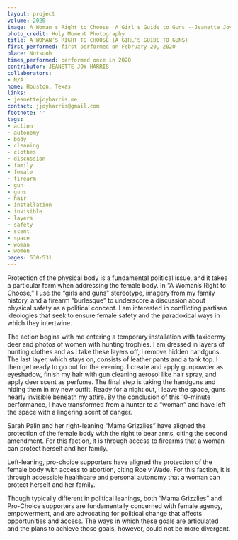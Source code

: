 ```yaml
---
layout: project
volume: 2020
image: A_Woman_s_Right_to_Choose__A_Girl_s_Guide_to_Guns_--Jeanette_Joy_Harris.jpg
photo_credit: Holy Moment Photography
title: A WOMAN’S RIGHT TO CHOOSE (A GIRL’S GUIDE TO GUNS)
first_performed: first performed on February 20, 2020
place: Notsuoh
times_performed: performed once in 2020
contributor: JEANETTE JOY HARRIS
collaborators:
- N/A
home: Houston, Texas
links:
- jeanettejoyharris.me
contact: jjoyharris@gmail.com
footnote: ''
tags:
- action
- autonomy
- body
- cleaning
- clothes
- discussion
- family
- female
- firearm
- gun
- guns
- hair
- installation
- invisible
- layers
- safety
- scent
- space
- woman
- women
pages: 530-531
---
```

Protection of the physical body is a fundamental political issue, and it takes a particular form when addressing the female body. In “A Woman’s Right to Choose,” I use the “girls and guns” stereotype, imagery from my family history, and a firearm “burlesque” to underscore a discussion about physical safety as a political concept. I am interested in conflicting partisan ideologies that seek to ensure female safety and the paradoxical ways in which they intertwine. 

The action begins with me entering a temporary installation with taxidermy deer and photos of women with hunting trophies. I am dressed in layers of hunting clothes and as I take these layers off, I remove hidden handguns. The last layer, which stays on, consists of leather pants and a tank top. I then get ready to go out for the evening. I create and apply gunpowder as eyeshadow, finish my hair with gun cleaning aerosol like hair spray, and apply deer scent as perfume. The final step is taking the handguns and hiding them in my new outfit.  Ready for a night out, I leave the space, guns nearly invisible beneath my attire.  By the conclusion of this 10-minute performance, I have transformed from a hunter to a “woman” and have left the space with a lingering scent of danger.

Sarah Palin and her right-leaning “Mama Grizzlies” have aligned the protection of the female body with the right to bear arms, citing the second amendment. For this faction, it is through access to firearms that a woman can protect herself and her family. 

Left-leaning, pro-choice supporters have aligned the protection of the female body with access to abortion, citing Roe v Wade. For this faction, it is through accessible healthcare and personal autonomy that a woman can protect herself and her family. 

Though typically different in political leanings, both “Mama Grizzlies” and Pro-Choice supporters are fundamentally concerned with female agency, empowerment, and are advocating for political change that affects opportunities and access.  The ways in which these goals are articulated and the plans to achieve those goals, however, could not be more divergent.